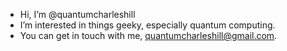 - Hi, I’m @quantumcharleshill
- I’m interested in things geeky, especially quantum computing.
- You can get in touch with me, quantumcharleshill@gmail.com.

<!---
quantumcharleshill/quantumcharleshill is a ✨ special ✨ repository because its `README.md` (this file) appears on your GitHub profile.
You can click the Preview link to take a look at your changes.
--->
